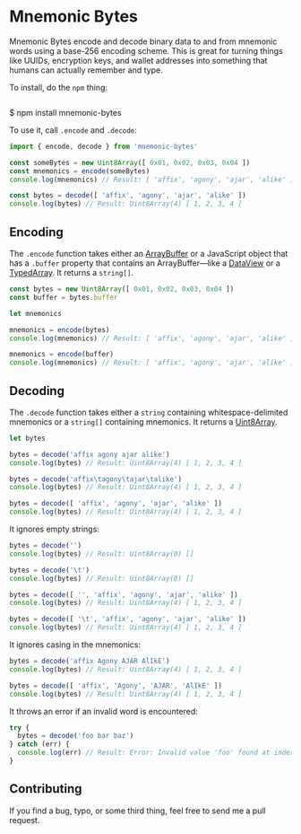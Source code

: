 # Mnemonic Bytes

Mnemonic Bytes encode and decode binary data to and from mnemonic words using a base-256 encoding scheme. This is great for turning things like UUIDs, encryption keys, and wallet addresses into something that humans can actually remember and type.

To install, do the `npm` thing:

```
```
$ npm install mnemonic-bytes

To use it, call `.encode` and `.decode`:

```typescript
import { encode, decode } from 'mnemonic-bytes'

const someBytes = new Uint8Array([ 0x01, 0x02, 0x03, 0x04 ])
const mnemonics = encode(someBytes)
console.log(mnemonics) // Result: [ 'affix', 'agony', 'ajar', 'alike' ]

const bytes = decode([ 'affix', 'agony', 'ajar', 'alike' ])
console.log(bytes) // Result: Uint8Array(4) [ 1, 2, 3, 4 ]
```

## Encoding

The `.encode` function takes either an [ArrayBuffer](https://developer.mozilla.org/en-US/docs/Web/JavaScript/Reference/Global_Objects/ArrayBuffer) or a JavaScript object that has a `.buffer` property that contains an ArrayBuffer—like a [DataView](https://developer.mozilla.org/en-US/docs/Web/JavaScript/Reference/Global_Objects/DataView) or a [TypedArray](https://developer.mozilla.org/en-US/docs/Web/JavaScript/Reference/Global_Objects/TypedArray). It returns a `string[]`.

```typescript
const bytes = new Uint8Array([ 0x01, 0x02, 0x03, 0x04 ])
const buffer = bytes.buffer

let mnemonics

mnemonics = encode(bytes)
console.log(mnemonics) // Result: [ 'affix', 'agony', 'ajar', 'alike' ]

mnemonics = encode(buffer)
console.log(mnemonics) // Result: [ 'affix', 'agony', 'ajar', 'alike' ]
```

## Decoding

The `.decode` function takes either a `string` containing whitespace-delimited mnemonics or a `string[]` containing mnemonics. It returns a [Uint8Array](https://developer.mozilla.org/en-US/docs/Web/JavaScript/Reference/Global_Objects/Uint8Array).

```typescript
let bytes

bytes = decode('affix agony ajar alike')
console.log(bytes) // Result: Uint8Array(4) [ 1, 2, 3, 4 ]

bytes = decode('affix\tagony\tajar\talike')
console.log(bytes) // Result: Uint8Array(4) [ 1, 2, 3, 4 ]

bytes = decode([ 'affix', 'agony', 'ajar', 'alike' ])
console.log(bytes) // Result: Uint8Array(4) [ 1, 2, 3, 4 ]
```

It ignores empty strings:

```typescript
bytes = decode('')
console.log(bytes) // Result: Uint8Array(0) []

bytes = decode('\t')
console.log(bytes) // Result: Uint8Array(0) []

bytes = decode([ '', 'affix', 'agony', 'ajar', 'alike' ])
console.log(bytes) // Result: Uint8Array(4) [ 1, 2, 3, 4 ]

bytes = decode([ '\t', 'affix', 'agony', 'ajar', 'alike' ])
console.log(bytes) // Result: Uint8Array(4) [ 1, 2, 3, 4 ]
```

It ignores casing in the mnemonics:

```typescript
bytes = decode('affix Agony AJAR AlIkE')
console.log(bytes) // Result: Uint8Array(4) [ 1, 2, 3, 4 ]

bytes = decode([ 'affix', 'Agony', 'AJAR', 'AlIkE' ])
console.log(bytes) // Result: Uint8Array(4) [ 1, 2, 3, 4 ]
```

It throws an error if an invalid word is encountered:

```typescript
try {
  bytes = decode('foo bar baz')
} catch (err) {
  console.log(err) // Result: Error: Invalid value 'foo' found at index 0
}
```

## Contributing

If you find a bug, typo, or some third thing, feel free to send me a pull request.
